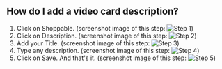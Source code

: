 ## How do I add a video card description?

1. Click on Shoppable. (screenshot image of this step: ![Step 1](https://tolstoy-2c549356d0c0.intercom-attachments-1.com/i/o/774810691/61a92ec2b11396d7ae5162f1/fc9fc6cb-0044-490b-83e5-4d7e223c94e9.png))
2. Click on Description. (screenshot image of this step: ![Step 2](https://tolstoy-2c549356d0c0.intercom-attachments-1.com/i/o/774810698/ef2904f699adbacb5a53e0ba/e8aa0dcd-4213-488d-9864-94de6628ceac.png))
3. Add your Title. (screenshot image of this step: ![Step 3](https://tolstoy-2c549356d0c0.intercom-attachments-1.com/i/o/774810703/6be7b4d77ab3daf326fb7a5d/0b60b549-946f-49a5-9f89-8f013e63cfd5.png))
4. Type any description. (screenshot image of this step: ![Step 4](https://tolstoy-2c549356d0c0.intercom-attachments-1.com/i/o/774810705/be02bf807cd1a2a6379ab1af/e312518c-07c2-4819-8787-22c7b49c4a44.png))
5. Click on Save. And that's it. (screenshot image of this step: ![Step 5](https://tolstoy-2c549356d0c0.intercom-attachments-1.com/i/o/774810709/75bb950a5eaeca6728c10599/9ef42e45-a9ac-4317-82b4-81961fc17361.png))
